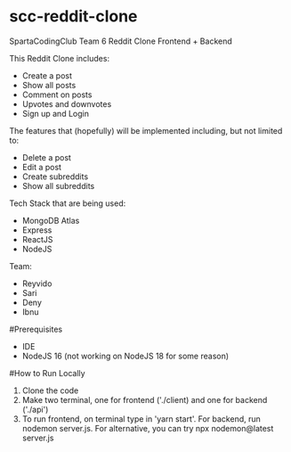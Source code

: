 # scc-reddit-clone
SpartaCodingClub Team 6 Reddit Clone Frontend + Backend

This Reddit Clone includes:
- Create a post
- Show all posts
- Comment on posts
- Upvotes and downvotes
- Sign up and Login

The features that (hopefully) will be implemented including, but not limited to:
- Delete a post
- Edit a post
- Create subreddits
- Show all subreddits

Tech Stack that are being used:
- MongoDB Atlas
- Express
- ReactJS
- NodeJS

Team:
- Reyvido
- Sari
- Deny
- Ibnu

#Prerequisites
- IDE
- NodeJS 16 (not working on NodeJS 18 for some reason)

#How to Run Locally
1. Clone the code
2. Make two terminal, one for frontend ('./client) and one for backend ('./api')
3. To run frontend, on terminal type in 'yarn start'. For backend, run nodemon server.js. For alternative, you can try npx nodemon@latest server.js

